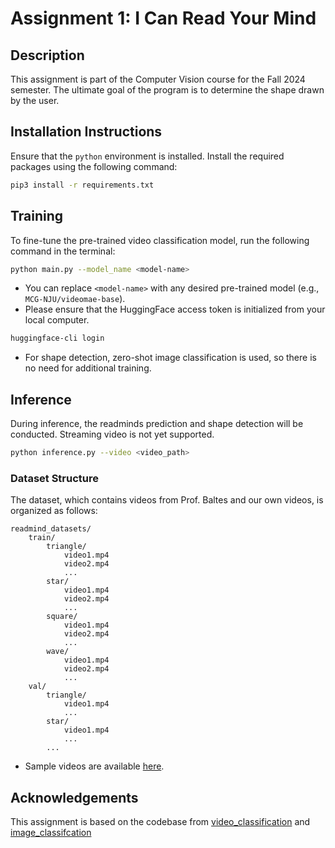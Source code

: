 # Assignment 1: I Can Read Your Mind

## Description
This assignment is part of the Computer Vision course for the Fall 2024 semester. The ultimate goal of the program is to determine the shape drawn by the user.

## Installation Instructions

Ensure that the `python` environment is installed. Install the required packages using the following command:

```bash
pip3 install -r requirements.txt
```

## Training
To fine-tune the pre-trained video classification model, run the following command in the terminal:

```bash
python main.py --model_name <model-name>
```
- You can replace `<model-name>` with any desired pre-trained model (e.g., `MCG-NJU/videomae-base`).
- Please ensure that the HuggingFace access token is initialized from your local computer. 

```bash
huggingface-cli login
```

- For shape detection, zero-shot image classification is used, so there is no need for additional training. 

## Inference
During inference, the readminds prediction and shape detection will be conducted. Streaming video is not yet supported. 

```bash
python inference.py --video <video_path>
```

### Dataset Structure
The dataset, which contains videos from Prof. Baltes and our own videos, is organized as follows:
```
readmind_datasets/
    train/
        triangle/
            video1.mp4
            video2.mp4
            ...
        star/
            video1.mp4
            video2.mp4
            ...
        square/
            video1.mp4
            video2.mp4
            ...
        wave/
            video1.mp4
            video2.mp4
            ...
    val/
        triangle/
            video1.mp4
            ...
        star/
            video1.mp4
            ...
        ...
```
- Sample videos are available [here](https://github.com/stevenlin510/CV_assignment_readminds/tree/main/sample_gifs).

## Acknowledgements
This assignment is based on the codebase from [video_classification](https://huggingface.co/docs/transformers/tasks/video_classification) and [image_classifcation](https://huggingface.co/docs/transformers/tasks/zero_shot_image_classification)
